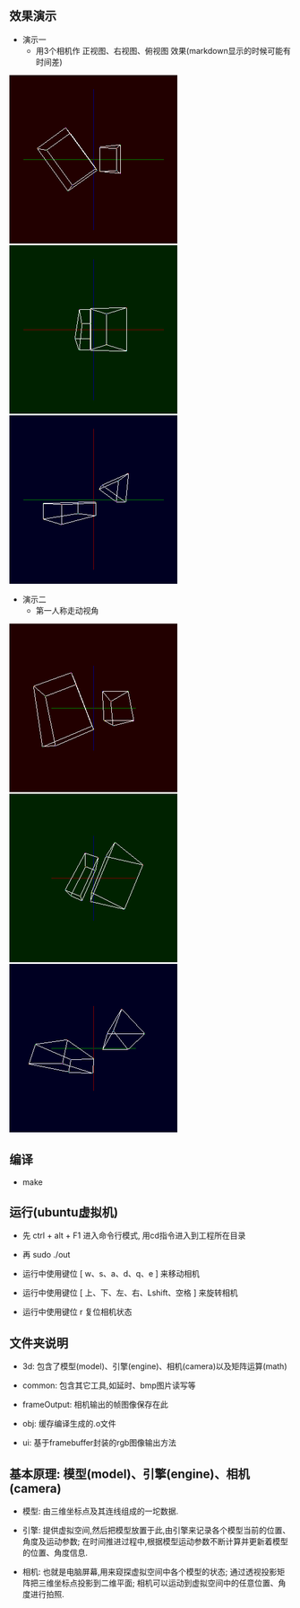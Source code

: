 ## 效果演示

* 演示一
  * 用3个相机作 正视图、右视图、俯视图 效果(markdown显示的时候可能有时间差)

![Image](/效果演示/正视图.gif) ![Image](/效果演示/右视图.gif)
![Image](/效果演示/俯视图.gif)

* 演示二
  * 第一人称走动视角

![Image](/效果演示/正视图2.gif) ![Image](/效果演示/右视图2.gif)
![Image](/效果演示/俯视图2.gif)

## 编译

* make

## 运行(ubuntu虚拟机)

* 先 ctrl + alt + F1 进入命令行模式, 用cd指令进入到工程所在目录

* 再 sudo ./out

* 运行中使用键位 [ w、s、a、d、q、e ] 来移动相机

* 运行中使用键位 [ 上、下、左、右、Lshift、空格 ] 来旋转相机

* 运行中使用键位 r 复位相机状态

## 文件夹说明

* 3d: 包含了模型(model)、引擎(engine)、相机(camera)以及矩阵运算(math)

* common: 包含其它工具,如延时、bmp图片读写等

* frameOutput: 相机输出的帧图像保存在此

* obj: 缓存编译生成的.o文件

* ui: 基于framebuffer封装的rgb图像输出方法

## 基本原理: 模型(model)、引擎(engine)、相机(camera)

* 模型: 由三维坐标点及其连线组成的一坨数据.

* 引擎: 提供虚拟空间,然后把模型放置于此,由引擎来记录各个模型当前的位置、角度及运动参数; 在时间推进过程中,根据模型运动参数不断计算并更新着模型的位置、角度信息.

* 相机: 也就是电脑屏幕,用来窥探虚拟空间中各个模型的状态; 通过透视投影矩阵把三维坐标点投影到二维平面; 相机可以运动到虚拟空间中的任意位置、角度进行拍照.
